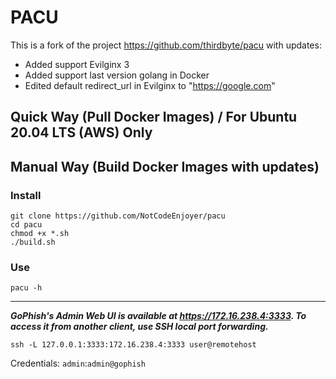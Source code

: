 # PACU

This is a fork of the project https://github.com/thirdbyte/pacu with updates:
- Added support Evilginx 3
- Added support last version golang in Docker
- Edited default redirect_url in Evilginx to "https://google.com"

## Quick Way (Pull Docker Images) / For Ubuntu 20.04 LTS (AWS) Only


## Manual Way (Build Docker Images  with updates) 

### Install
```
git clone https://github.com/NotCodeEnjoyer/pacu
cd pacu
chmod +x *.sh
./build.sh
```

### Use
```
pacu -h
```

---

***GoPhish's Admin Web UI is available at https://172.16.238.4:3333. To access it from another client, use SSH local port forwarding.***
```
ssh -L 127.0.0.1:3333:172.16.238.4:3333 user@remotehost
```

Credentials: `admin`:`admin@gophish`
